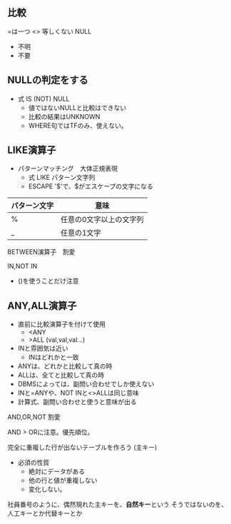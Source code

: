 ## 比較
=は一つ
<> 等しくない
NULL
- 不明
- 不要

## NULLの判定をする
- 式 IS (NOT) NULL
	- 値ではないNULLと比較はできない
	- 比較の結果はUNKNOWN
	- WHERE句ではTFのみ、使えない。

## LIKE演算子
- パターンマッチング　大体正規表現
	- 式 LIKE パターン文字列
	- ESCAPE '\$'で、\$がエスケープの文字になる

| パターン文字 | 意味           |
| ------ | ------------ |
| %      | 任意の0文字以上の文字列 |
| _      | 任意の1文字       |

BETWEEN演算子　割愛

IN,NOT IN
- ()を使うことだけ注意
## ANY,ALL演算子
- 直前に比較演算子を付けて使用
	- \<ANY
	- \>ALL (val,val,val...)
- INと雰囲気は近い
	- INはどれかと一致
- ANYは、どれかと比較して真の時
- ALLは、全てと比較して真の時
- DBMSによっては、副問い合わせでしか使えない
- INと=ANYや、NOT INと<>ALLは同じ意味
- 計算式、副問い合わせと使うと意味が出る

AND,OR,NOT 割愛

AND > ORに注意。優先順位。

完全に重複した行が出ないテーブルを作ろう
(主キー)
- 必須の性質
	- 絶対にデータがある
	- 他の行と値が重複しない
	- 変化しない。

社員番号のように、偶然現れた主キーを、**自然キー**という
そうではないのを、人工キーとか代替キーとか


